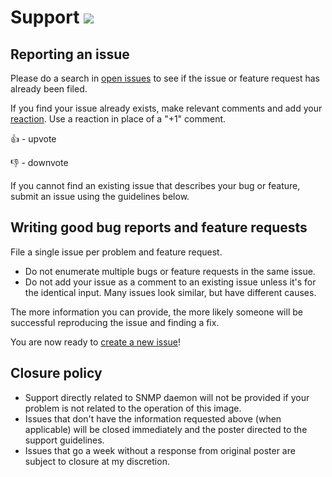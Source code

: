 # Support [![](https://isitmaintained.com/badge/resolution/crazy-max/docker-snmpd.svg)](https://isitmaintained.com/project/crazy-max/docker-snmpd)

## Reporting an issue

Please do a search in [open issues](https://github.com/crazy-max/docker-snmpd/issues?utf8=%E2%9C%93&q=) to see if the issue or feature request has already been filed.

If you find your issue already exists, make relevant comments and add your [reaction](https://github.com/blog/2119-add-reactions-to-pull-requests-issues-and-comments). Use a reaction in place of a "+1" comment.

:+1: - upvote

:-1: - downvote

If you cannot find an existing issue that describes your bug or feature, submit an issue using the guidelines below.

## Writing good bug reports and feature requests

File a single issue per problem and feature request.

* Do not enumerate multiple bugs or feature requests in the same issue.
* Do not add your issue as a comment to an existing issue unless it's for the identical input. Many issues look similar, but have different causes.

The more information you can provide, the more likely someone will be successful reproducing the issue and finding a fix.

You are now ready to [create a new issue](https://github.com/crazy-max/docker-snmpd/issues/new/choose)!

## Closure policy

* Support directly related to SNMP daemon will not be provided if your problem is not related to the operation of this image.
* Issues that don't have the information requested above (when applicable) will be closed immediately and the poster directed to the support guidelines.
* Issues that go a week without a response from original poster are subject to closure at my discretion.
